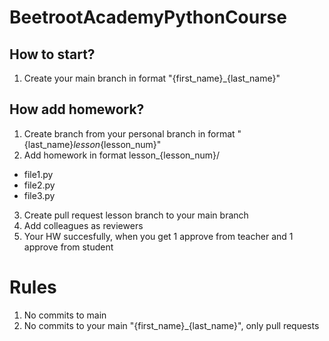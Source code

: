 # BeetrootAcademyPythonCourse

## How to start?
1. Create your main branch in format "{first_name}_{last_name}"

## How add homework?
1. Create branch from your personal branch in format "{last_name}_lesson_{lesson_num}"
2. Add homework in format 
lesson_{lesson_num}/
  - file1.py
  - file2.py
  - file3.py

3. Create pull request lesson branch to your main branch
4. Add colleagues as reviewers
5. Your HW succesfully, when you get 1 approve from teacher and 1 approve from student

# Rules
1. No commits to main
2. No commits to your main "{first_name}_{last_name}", only pull requests
